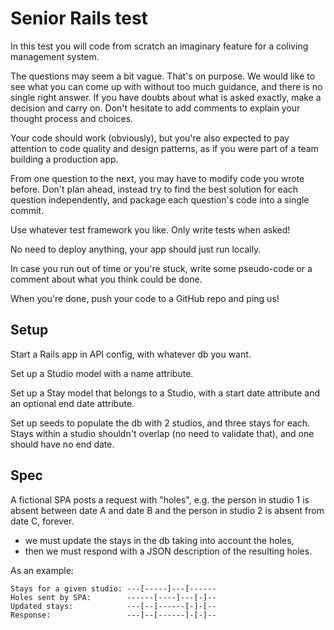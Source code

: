 # Senior Rails test

In this test you will code from scratch an imaginary feature for a coliving management system.

The questions may seem a bit vague. That's on purpose. We would like to see what you can come up with without too much guidance, and there is no single right answer. If you have doubts about what is asked exactly, make a decision and carry on. Don't hesitate to add comments to explain your thought process and choices.

Your code should work (obviously), but you're also expected to pay attention to code quality and design patterns, as if you were part of a team building a production app.

From one question to the next, you may have to modify code you wrote before. Don't plan ahead, instead try to find the best solution for each question independently, and package each question's code into a single commit.

Use whatever test framework you like. Only write tests when asked!

No need to deploy anything, your app should just run locally.

In case you run out of time or you're stuck, write some pseudo-code or a comment about what you think could be done.

When you're done, push your code to a GitHub repo and ping us!

## Setup

Start a Rails app in API config, with whatever db you want.

Set up a Studio model with a name attribute.

Set up a Stay model that belongs to a Studio, with a start date attribute and an optional end date attribute.

Set up seeds to populate the db with 2 studios, and three stays for each. Stays within a studio shouldn't overlap (no need to validate that), and one should have no end date.

## Spec

A fictional SPA posts a request with "holes", e.g. the person in studio 1 is absent between date A and date B and the person in studio 2 is absent from date C, forever.

- we must update the stays in the db taking into account the holes,
- then we must respond with a JSON description of the resulting holes.

As an example:

```
Stays for a given studio: ---[-----]---[------
Holes sent by SPA:        ------[----]---[-]--
Updated stays:            ---[--]------[-]-[--
Response:                 ---]--[------]-[-]--
```
